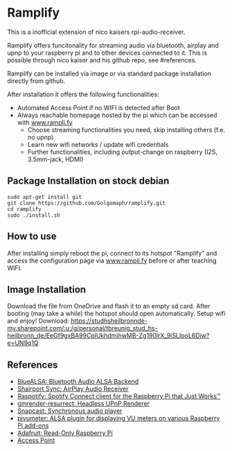 # Ramplify

This is a inofficial extension of nico kaisers rpi-audio-receiver.

Ramplify offers funcitonality for streaming audio via bluetooth, airplay and upnp to your raspberry pi and to other devices connected to it. This is possible through nico kaiser and his github repo, see #references.

Ramplify can be installed via image or via standard package installation directly from github. 

After installation it offers the following functionalities:
- Automated Access Point if no WIFI is detected after Boot
- Always reachable homepage hosted by the pi which can be accessed with www.rampli.fy
  - Choose streaming functionalities you need, skip installing others (f.e. no upnp)
  - Learn new wifi networks / update wifi credentials
  - Further functionalities, including output-change on raspberry (I2S, 3.5mm-jack, HDMI)

## Package Installation on stock debian

    sudo apt-get install git
    git clone https://github.com/Golgomaph/ramplify.git
    cd ramplify
    sudo ./install.sh

## How to use

After installing simply reboot the pi, connect to its hotspot "Ramplify" and access the configuration page via www.rampli.fy before or after teaching WIFI.

## Image Installation

Download the file from OneDrive and flash it to an empty sd card. After booting (may take a while) the hotspot should open automatically. Setup wifi and enjoy!
Download: https://studhsheilbronnde-my.sharepoint.com/:u:/g/personal/tbreunig_stud_hs-heilbronn_de/EeGf9gxBA99CplUkhdmihwMB-Zg190lrX_9iSLIpoL6Diw?e=UN9q1Q

## References

- [BlueALSA: Bluetooth Audio ALSA Backend](https://github.com/Arkq/bluez-alsa)
- [Shairport Sync: AirPlay Audio Receiver](https://github.com/mikebrady/shairport-sync)
- [Raspotify: Spotify Connect client for the Raspberry Pi that Just Works™](https://github.com/dtcooper/raspotify)
- [gmrender-resurrect: Headless UPnP Renderer](http://github.com/hzeller/gmrender-resurrect)
- [Snapcast: Synchronous audio player](https://github.com/badaix/snapcast)
- [pivumeter: ALSA plugin for displaying VU meters on various Raspberry Pi add-ons](https://github.com/pimoroni/pivumeter)
- [Adafruit: Read-Only Raspberry Pi](https://github.com/adafruit/Raspberry-Pi-Installer-Scripts/blob/master/read-only-fs.sh)
- [Access Point](https://gist.github.com/ajfisher/a84889e64565d7a74888)
